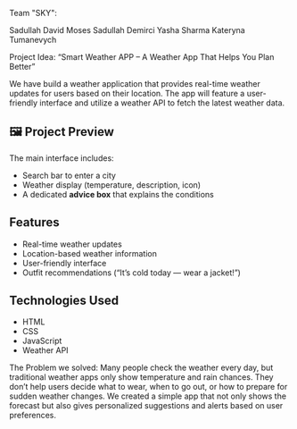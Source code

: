 Team "SKY":

Sadullah David Moses
Sadullah Demirci
Yasha Sharma
Kateryna Tumanevych
 

Project Idea: “Smart Weather APP – A Weather App That Helps You Plan Better”

We have build a weather application that provides real-time weather updates for users based on their location. 
The app will feature a user-friendly interface and utilize a weather API to fetch the latest weather data.

## 🖼️ Project Preview
The main interface includes:
- Search bar to enter a city  
- Weather display (temperature, description, icon)  
- A dedicated **advice box** that explains the conditions

## Features
- Real-time weather updates
- Location-based weather information
- User-friendly interface
- Outfit recommendations (“It’s cold today — wear a jacket!”)

## Technologies Used
- HTML
- CSS
- JavaScript
- Weather API

The Problem we solved:
Many people check the weather every day, but traditional weather apps only show temperature and rain chances. 
They don’t help users decide what to wear, when to go out, or how to prepare for sudden weather changes.
We created a simple app that not only shows the forecast but also gives personalized suggestions and alerts based on user preferences.